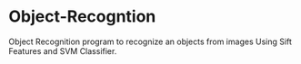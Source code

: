 # Object-Recogntion
 Object Recognition program to recognize an objects from images Using Sift Features and SVM Classifier.
